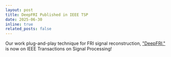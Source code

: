 ```yaml
---
layout: post
title: DeepFRI Published in IEEE TSP
date: 2025-06-30
inline: true
related_posts: false
---
```


Our work plug-and-play technique for FRI signal reconstruction, ["DeepFRI,"](https://ieeexplore.ieee.org/document/11080367) is now on IEEE Transactions on Signal Processing!